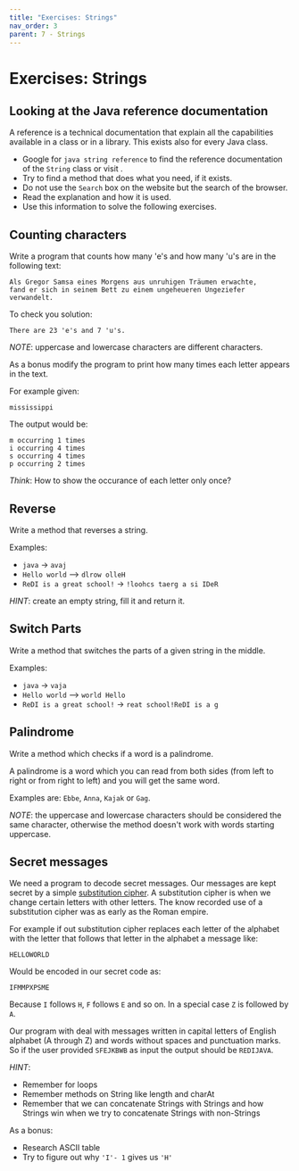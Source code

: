 ```yaml
---
title: "Exercises: Strings"
nav_order: 3
parent: 7 - Strings
---
```


# Exercises: Strings

## Looking at the Java reference documentation

A reference is a technical documentation that explain all the capabilities available in a class or in a library.
This exists also for every Java class.

- Google for `java string reference` to find the reference documentation of the `String` class
  or visit [](https://docs.oracle.com/javase/9/docs/api/java/lang/String.html).
- Try to find a method that does what you need, if it exists.
- Do not use the `Search` box on the website but the search of the browser.
- Read the explanation and how it is used.
- Use this information to solve the following exercises.

## Counting characters

Write a program that counts how many 'e's and how many 'u's are in the following text:

```text
Als Gregor Samsa eines Morgens aus unruhigen Träumen erwachte,
fand er sich in seinem Bett zu einem ungeheueren Ungeziefer verwandelt.
```

To check you solution:

```text
There are 23 'e's and 7 'u's.
```

*NOTE*: uppercase and lowercase characters are different characters.

As a bonus modify the program to print how many times each letter appears in the text.

For example given:
```text
mississippi
```

The output would be:

```text
m occurring 1 times
i occurring 4 times
s occurring 4 times
p occurring 2 times
```

*Think*: How to show the occurance of each letter only once?

## Reverse

Write a method that reverses a string.

Examples:

- `java` -> `avaj`
- `Hello world` --> `dlrow olleH`
- `ReDI is a great school!` -> `!loohcs taerg a si IDeR`

*HINT*: create an empty string, fill it and return it.

## Switch Parts

Write a method that switches the parts of a given string in the middle.

Examples:

- `java` -> `vaja`
- `Hello world` --> `world Hello`
- `ReDI is a great school!` -> `reat school!ReDI is a g`

## Palindrome

Write a method which checks if a word is a palindrome.

A palindrome is a word which you can read from both sides (from left to right or from right to left)
and you will get the same word.

Examples are: `Ebbe`, `Anna`, `Kajak` or `Gag`.

*NOTE*: the uppercase and lowercase characters should be considered the same character,
        otherwise the method doesn't work with words starting uppercase.

## Secret messages

We need a program to decode secret messages. Our messages are kept secret by a simple [substitution cipher](https://en.wikipedia.org/wiki/Substitution_cipher). A substitution cipher is when we change certain letters with other letters. The know recorded use of a substitution cipher was as early as the Roman empire.

For example if out substitution cipher replaces each letter of the alphabet with the letter that follows that letter in the alphabet a message like:

```
HELLOWORLD
```

Would be encoded in our secret code as:

```
IFMMPXPSME
```

Because `I` follows `H`, `F` follows `E` and so on. In a special case `Z` is followed by `A`.

Our program with deal with messages written in capital letters of English alphabet (A through Z) and words without spaces and punctuation marks. So if the user provided `SFEJKBWB` as input the output should be `REDIJAVA`.

*HINT*:
 * Remember for loops
 * Remember methods on String like length and charAt
 * Remember that we can concatenate Strings with Strings and how Strings win when we try to concatenate Strings with non-Strings

As a bonus:
 * Research ASCII table
 * Try to figure out why `'I'- 1` gives us `'H'`

